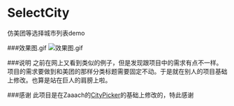 # SelectCity
仿美团等选择城市列表demo

###效果图.gif
![效果图.gif](http://7xohy8.com1.z0.glb.clouddn.com/screen.gif)

###说明
之前在网上又看到类似的例子，但是发现跟项目中的需求有点不一样。项目的需求要做到和美团的那样分类标题需要固定不动。于是就在别人的项目基础上修改。也算是站在巨人的肩膀上啦。

###感谢
此项目是在Zaaach的[CityPicker](https://github.com/zaaach/CityPicker)的基础上修改的，特此感谢
